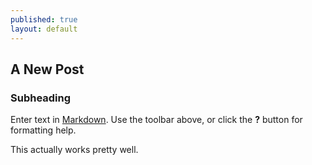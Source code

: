```yaml
---
published: true
layout: default
---
```


## A New Post

### Subheading

Enter text in [Markdown](http://daringfireball.net/projects/markdown/). Use the toolbar above, or click the **?** button for formatting help.

This actually works pretty well.
